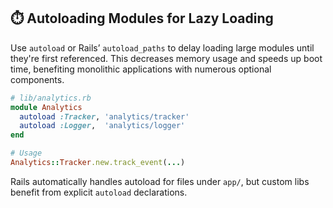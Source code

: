 ## ⏱️ Autoloading Modules for Lazy Loading
Use `autoload` or Rails’ `autoload_paths` to delay loading large modules until they're first referenced. This decreases memory usage and speeds up boot time, benefiting monolithic applications with numerous optional components.

```ruby
# lib/analytics.rb
module Analytics
  autoload :Tracker, 'analytics/tracker'
  autoload :Logger,  'analytics/logger'
end

# Usage
Analytics::Tracker.new.track_event(...)
```

Rails automatically handles autoload for files under `app/`, but custom libs benefit from explicit `autoload` declarations.